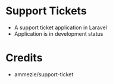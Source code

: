 # Support Tickets

 - A support ticket application in Laravel
 - Application is in development status
 
# Credits
- ammezie/support-ticket
